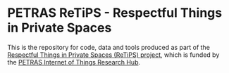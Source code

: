 # PETRAS ReTiPS - Respectful Things in Private Spaces

This is the repository for code, data and tools produced as part of the [Respectful Things in Private Spaces (ReTiPS) project](https://www.petrashub.org/portfolio-item/respectful-things-in-private-spaces-investigating-ethical-data-handling-for-very-personal-devices-retips/), which is funded by the [PETRAS Internet of Things Research Hub](https://www.petrashub.org).
